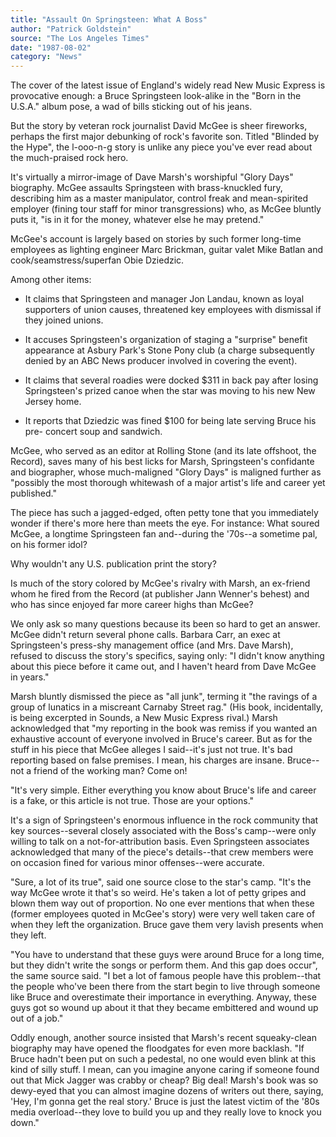 ```yaml
---
title: "Assault On Springsteen: What A Boss"
author: "Patrick Goldstein"
source: "The Los Angeles Times"
date: "1987-08-02"
category: "News"
---
```


The cover of the latest issue of England's widely read New Music Express is provocative enough: a Bruce Springsteen look-alike in the "Born in the U.S.A." album pose, a wad of bills sticking out of his jeans.

But the story by veteran rock journalist David McGee is sheer fireworks, perhaps the first major debunking of rock's favorite son. Titled "Blinded by the Hype", the l-ooo-n-g story is unlike any piece you've ever read about the much-praised rock hero.

It's virtually a mirror-image of Dave Marsh's worshipful "Glory Days" biography. McGee assaults Springsteen with brass-knuckled fury, describing him as a master manipulator, control freak and mean-spirited employer (fining tour staff for minor transgressions) who, as McGee bluntly puts it, "is in it for the money, whatever else he may pretend."

McGee's account is largely based on stories by such former long-time employees as lighting engineer Marc Brickman, guitar valet Mike Batlan and cook/seamstress/superfan Obie Dziedzic.

Among other items:

- It claims that Springsteen and manager Jon Landau, known as loyal supporters of union causes, threatened key employees with dismissal if they joined unions.

- It accuses Springsteen's organization of staging a "surprise" benefit appearance at Asbury Park's Stone Pony club (a charge subsequently denied by an ABC News producer involved in covering the event).

- It claims that several roadies were docked $311 in back pay after losing Springsteen's prized canoe when the star was moving to his new New Jersey home.

- It reports that Dziedzic was fined $100 for being late serving Bruce his pre- concert soup and sandwich.

McGee, who served as an editor at Rolling Stone (and its late offshoot, the Record), saves many of his best licks for Marsh, Springsteen's confidante and biographer, whose much-maligned "Glory Days" is maligned further as "possibly the most thorough whitewash of a major artist's life and career yet published."

The piece has such a jagged-edged, often petty tone that you immediately wonder if there's more here than meets the eye. For instance: What soured McGee, a longtime Springsteen fan and--during the '70s--a sometime pal, on his former idol?

Why wouldn't any U.S. publication print the story?

Is much of the story colored by McGee's rivalry with Marsh, an ex-friend whom he fired from the Record (at publisher Jann Wenner's behest) and who has since enjoyed far more career highs than McGee?

We only ask so many questions because its been so hard to get an answer. McGee didn't return several phone calls. Barbara Carr, an exec at Springsteen's press-shy management office (and Mrs. Dave Marsh), refused to discuss the story's specifics, saying only: "I didn't know anything about this piece before it came out, and I haven't heard from Dave McGee in years."

Marsh bluntly dismissed the piece as "all junk", terming it "the ravings of a group of lunatics in a miscreant Carnaby Street rag." (His book, incidentally, is being excerpted in Sounds, a New Music Express rival.) Marsh acknowledged that "my reporting in the book was remiss if you wanted an exhaustive account of everyone involved in Bruce's career. But as for the stuff in his piece that McGee alleges I said--it's just not true. It's bad reporting based on false premises. I mean, his charges are insane. Bruce--not a friend of the working man? Come on!

"It's very simple. Either everything you know about Bruce's life and career is a fake, or this article is not true. Those are your options."

It's a sign of Springsteen's enormous influence in the rock community that key sources--several closely associated with the Boss's camp--were only willing to talk on a not-for-attribution basis. Even Springsteen associates acknowledged that many of the piece's details--that crew members were on occasion fined for various minor offenses--were accurate.

"Sure, a lot of its true", said one source close to the star's camp. "It's the way McGee wrote it that's so weird. He's taken a lot of petty gripes and blown them way out of proportion. No one ever mentions that when these (former employees quoted in McGee's story) were very well taken care of when they left the organization. Bruce gave them very lavish presents when they left.

"You have to understand that these guys were around Bruce for a long time, but they didn't write the songs or perform them. And this gap does occur", the same source said. "I bet a lot of famous people have this problem--that the people who've been there from the start begin to live through someone like Bruce and overestimate their importance in everything. Anyway, these guys got so wound up about it that they became embittered and wound up out of a job."

Oddly enough, another source insisted that Marsh's recent squeaky-clean biography may have opened the floodgates for even more backlash. "If Bruce hadn't been put on such a pedestal, no one would even blink at this kind of silly stuff. I mean, can you imagine anyone caring if someone found out that Mick Jagger was crabby or cheap? Big deal! Marsh's book was so dewy-eyed that you can almost imagine dozens of writers out there, saying, 'Hey, I'm gonna get the real story.' Bruce is just the latest victim of the '80s media overload--they love to build you up and they really love to knock you down."